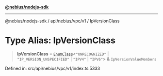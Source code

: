 [**@nebius/nodejs-sdk**](../../../../../README.md)

---

[@nebius/nodejs-sdk](../../../../../README.md) / [api/nebius/vpc/v1](../README.md) / IpVersionClass

# Type Alias: IpVersionClass

> **IpVersionClass** = [`EnumClass`](../../../../../runtime/protos/enum/type-aliases/EnumClass.md)\<`"UNRECOGNIZED"` \| `"IP_VERSION_UNSPECIFIED"` \| `"IPV4"` \| `"IPV6"`\> & `IpVersionValueMembers`

Defined in: src/api/nebius/vpc/v1/index.ts:5333
